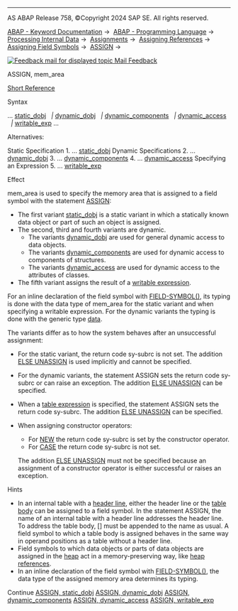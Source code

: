   

* * *

AS ABAP Release 758, ©Copyright 2024 SAP SE. All rights reserved.

[ABAP - Keyword Documentation](javascript:call_link\('abenabap.htm'\)) →  [ABAP - Programming Language](javascript:call_link\('abenabap_reference.htm'\)) →  [Processing Internal Data](javascript:call_link\('abenabap_data_working.htm'\)) →  [Assignments](javascript:call_link\('abenvalue_assignments.htm'\)) →  [Assigning References](javascript:call_link\('abenreference_assignments.htm'\)) →  [Assigning Field Symbols](javascript:call_link\('abenset_field_symbols.htm'\)) →  [ASSIGN](javascript:call_link\('abapassign.htm'\)) → 

 [![](Mail.gif?object=Mail.gif "Feedback mail for displayed topic") Mail Feedback](mailto:f1_help@sap.com?subject=Feedback%20on%20ABAP%20Documentation&body=Document:%20ASSIGN%2C%20mem_area%2C%20ABAPASSIGN_MEM_AREA%2C%20758%0D%0A%0D%0AError:%0D%0A%0D%0A%0D%0A%0D%0ASuggestion%20for%20improvement:)

ASSIGN, mem\_area

[Short Reference](javascript:call_link\('abapassign_shortref.htm'\))

Syntax

... [static\_dobj](javascript:call_link\('abapassign_mem_area_static_dobj.htm'\))
  *|* [dynamic\_dobj](javascript:call_link\('abapassign_mem_area_dynamic_dobj.htm'\))
  *|* [dynamic\_components](javascript:call_link\('abapassign_dynamic_components.htm'\))
  *|* [dynamic\_access](javascript:call_link\('abapassign_mem_area_dynamic_access.htm'\))
  *|* [writable\_exp](javascript:call_link\('abapassign_mem_area_writable_exp.htm'\)) ...

Alternatives:

Static Specification
1\. ... [static\_dobj](javascript:call_link\('abapassign_mem_area_static_dobj.htm'\))
Dynamic Specifications
2\. ... [dynamic\_dobj](javascript:call_link\('abapassign_mem_area_dynamic_dobj.htm'\))
3\. ... [dynamic\_components](javascript:call_link\('abapassign_dynamic_components.htm'\))
4\. ... [dynamic\_access](javascript:call_link\('abapassign_mem_area_dynamic_access.htm'\))
Specifying an Expression
5\. ... [writable\_exp](javascript:call_link\('abapassign_mem_area_writable_exp.htm'\))

Effect

mem\_area is used to specify the memory area that is assigned to a field symbol with the statement [ASSIGN](javascript:call_link\('abapassign.htm'\)):

-   The first variant [static\_dobj](javascript:call_link\('abapassign_mem_area_static_dobj.htm'\)) is a static variant in which a statically known data object or part of such an object is assigned.
-   The second, third and fourth variants are dynamic.
    -   The variants [dynamic\_dobj](javascript:call_link\('abapassign_mem_area_dynamic_dobj.htm'\)) are used for general dynamic access to data objects.
    -   The variants [dynamic\_components](javascript:call_link\('abapassign_dynamic_components.htm'\)) are used for dynamic access to components of structures.
    -   The variants [dynamic\_access](javascript:call_link\('abapassign_mem_area_dynamic_access.htm'\)) are used for dynamic access to the attributes of classes.
-   The fifth variant assigns the result of a [writable expression](javascript:call_link\('abenwritable_expression_glosry.htm'\) "Glossary Entry").

For an inline declaration of the field symbol with [FIELD-SYMBOL(<fs>)](javascript:call_link\('abenfield-symbol_inline.htm'\)), its typing is done with the data type of mem\_area for the static variant and when specifying a writable expression. For the dynamic variants the typing is done with the generic type [data](javascript:call_link\('abenbuilt_in_types_generic.htm'\)).

The variants differ as to how the system behaves after an unsuccessful assignment:

-   For the static variant, the return code sy-subrc is not set. The addition [ELSE UNASSIGN](javascript:call_link\('abapassign_else_unassign.htm'\)) is used implicitly and cannot be specified.
-   For the dynamic variants, the statement ASSIGN sets the return code sy-subrc or can raise an exception. The addition [ELSE UNASSIGN](javascript:call_link\('abapassign_else_unassign.htm'\)) can be specified.
-   When a [table expression](abapassign_mem_area_writable_exp.htm#!ABAP_ALTERNATIVE_3@3@) is specified, the statement ASSIGN sets the return code sy-subrc. The addition [ELSE UNASSIGN](javascript:call_link\('abapassign_else_unassign.htm'\)) can be specified.
-   When assigning constructor operators:
    
    -   For [NEW](abapassign_mem_area_writable_exp.htm#!ABAP_ALTERNATIVE_1@1@) the return code sy-subrc is set by the constructor operator.
    -   For [CASE](abapassign_mem_area_writable_exp.htm#!ABAP_ALTERNATIVE_2@2@) the return code sy-subrc is not set.
    
    The addition [ELSE UNASSIGN](javascript:call_link\('abapassign_else_unassign.htm'\)) must not be specified because an assignment of a constructor operator is either successful or raises an exception.
    

Hints

-   In an internal table with a [header line](javascript:call_link\('abenheader_line_glosry.htm'\) "Glossary Entry"), either the header line or the [table body](javascript:call_link\('abentable_body_glosry.htm'\) "Glossary Entry") can be assigned to a field symbol. In the statement ASSIGN, the name of an internal table with a header line addresses the header line. To address the table body, \[\] must be appended to the name as usual. A field symbol to which a table body is assigned behaves in the same way in operand positions as a table without a header line.
-   Field symbols to which data objects or parts of data objects are assigned in the [heap](javascript:call_link\('abenheap_glosry.htm'\) "Glossary Entry") act in a memory-preserving way, like [heap references](javascript:call_link\('abenheap_reference_glosry.htm'\) "Glossary Entry").
-   In an inline declaration of the field symbol with [FIELD-SYMBOL(<fs>)](javascript:call_link\('abenfield-symbol_inline.htm'\)), the data type of the assigned memory area determines its typing.

Continue
[ASSIGN, static\_dobj](javascript:call_link\('abapassign_mem_area_static_dobj.htm'\))
[ASSIGN, dynamic\_dobj](javascript:call_link\('abapassign_mem_area_dynamic_dobj.htm'\))
[ASSIGN, dynamic\_components](javascript:call_link\('abapassign_dynamic_components.htm'\))
[ASSIGN, dynamic\_access](javascript:call_link\('abapassign_mem_area_dynamic_access.htm'\))
[ASSIGN, writable\_exp](javascript:call_link\('abapassign_mem_area_writable_exp.htm'\))